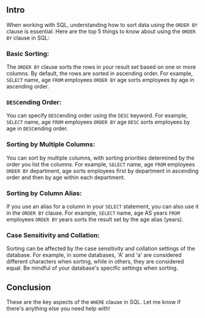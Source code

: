 ## Intro

When working with SQL, understanding how to sort data using the `ORDER BY` clause is essential. Here are the top 5 things to know about using the `ORDER BY` clause in SQL:

### Basic Sorting:

The `ORDER BY` clause sorts the rows in your result set based on one or more columns. By default, the rows are sorted in ascending order. For example, `SELECT` name, age `FROM` employees `ORDER BY` age sorts employees by age in ascending order.

### `DESC`ending Order:

You can specify `DESC`ending order using the `DESC` keyword. For example, `SELECT` name, age `FROM` employees `ORDER BY` age `DESC` sorts employees by age in `DESC`ending order.

### Sorting by Multiple Columns:

You can sort by multiple columns, with sorting priorities determined by the order you list the columns. For example, `SELECT` name, age `FROM` employees `ORDER BY` department, age sorts employees first by department in ascending order and then by age within each department.

### Sorting by Column Alias:

If you use an alias for a column in your `SELECT` statement, you can also use it in the `ORDER BY` clause. For example, `SELECT` name, age AS years `FROM` employees `ORDER BY` years sorts the result set by the age alias (years).

### Case Sensitivity and Collation:

Sorting can be affected by the case sensitivity and collation settings of the database. For example, in some databases, 'A' and 'a' are considered different characters when sorting, while in others, they are considered equal. Be mindful of your database's specific settings when sorting.

## Conclusion

These are the key aspects of the `WHERE` clause in SQL. Let me know if there's anything else you need help with!
